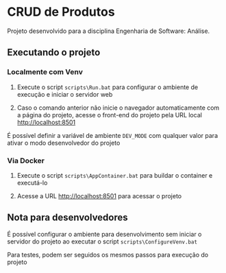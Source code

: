 # CRUD de Produtos

Projeto desenvolvido para a disciplina Engenharia de Software: Análise.

## Executando o projeto

### Localmente com Venv

1) Execute o script ```scripts\Run.bat``` para configurar o ambiente de execução e iniciar o servidor web

2) Caso o comando anterior não inicie o navegador automaticamente com a página do projeto, acesse o front-end do projeto pela URL local <http://localhost:8501>

É possível definir a variável de ambiente ```DEV_MODE``` com qualquer valor para ativar o modo desenvolvedor do projeto

### Via Docker

1) Execute o script ```scripts\AppContainer.bat``` para buildar o container e executá-lo

2) Acesse a URL <http://localhost:8501> para acessar o projeto

## Nota para desenvolvedores

É possível configurar o ambiente para desenvolvimento sem iniciar o servidor do projeto ao executar o script ```scripts\ConfigureVenv.bat```

Para testes, podem ser seguidos os mesmos passos para execução do projeto
